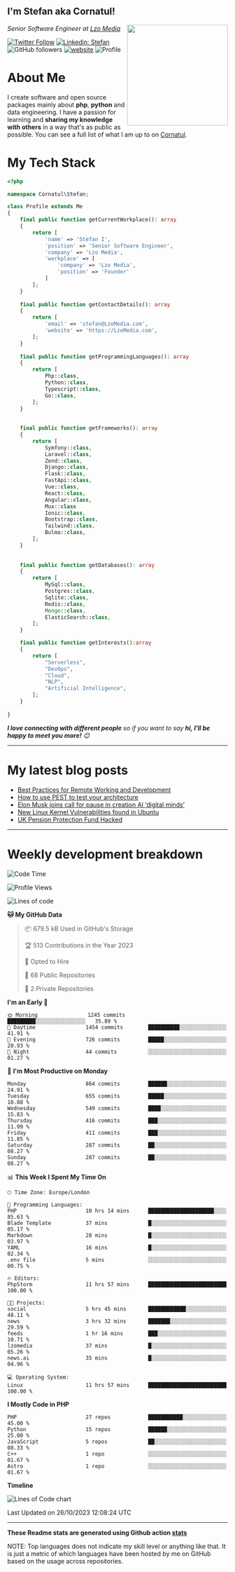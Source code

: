 <h2>I'm Stefan aka Cornatul! </h2>
<img align='right' src="https://i.giphy.com/media/YePKU8cVoIF3afvi8s/giphy.webp" width="230">
<p><em>Senior Software Engineer at <a href="https:/lzomedia.com/">Lzo Media
</a>
</em></p>

[![Twitter Follow](https://img.shields.io/twitter/follow/cornatul?label=Follow)](https://twitter.com/intent/follow?screen_name=cornatul)
[![Linkedin: Stefan](https://img.shields.io/badge/cornatul-blue?style=flat-square&logo=Linkedin&logoColor=white&link=https://www.linkedin.com/in/cornatul/)](https://www.linkedin.com/in/cornatul/)
![GitHub followers](https://img.shields.io/github/followers/cornatul?label=Follow&style=social)
[![website](https://img.shields.io/badge/Website-46a2f1.svg?&style=flat-square&logo=Google-Chrome&logoColor=white&link=https://cornatul.com/)](https://cornatul.com/)
![Profile](https://visitor-badge.glitch.me/badge?page_id=cornatul.cornatul)



# About Me
I create software and open source packages mainly about **php**, **python** and data engineering. 
I have a passion for learning and **sharing my knowledge with others** in a way that's as public as possible. 
You can see a full list of what I am up to on [Cornatul](https://lzomedia.com).


# My Tech Stack

```php
<?php

namespace Cornatul\Stefan;

class Profile extends Me
{
    final public function getCurrentWorkplace(): array
    {
        return [
            'name' => 'Stefan I',
            'position' => 'Senior Software Engineer',
            'company' => 'Lzo Media',
            'workplace' => [
                'company' => 'Lzo Media',
                'position' => 'Founder'         
            ]
        ];
    }
    
    final public function getContactDetails(): array
    {
        return [
            'email' => 'stefan@LzoMedia.com',
            'website' => 'https://LzoMedia.com',
        ];
    }
    
    final public function getProgrammingLanguages(): array
    {
        return [
            Php::class,
            Python::class,
            Typescript::class,
            Go::class,
        ];
    }
    
    
    final public function getFrameworks(): array
    {
        return [
            Symfony::class,
            Laravel::class,
            Zend::class,
            Django::class,
            Flask::class,
            FastApi::class,
            Vue::class,
            React::class,
            Angular::class,
            Mux::class
            Ionic::class,
            Bootstrap::class,
            Tailwind::class,
            Bulma::class,
        ];
    }
    
    
    final public function getDatabases(): array
    {
        return [
            MySql::class,
            Postgres::class,
            Sqlite::class,
            Redis::class,
            Mongo::class,
            ElasticSearch::class,
        ];
    }

    final public function getInterests():array
    {
        return [
            "Serverless",
            "DevOps",
            "Cloud",
            "NLP",
            "Artificial Intelligence",
        ];
    }
   
}
```
 <em><b>I love connecting with different people</b> so if you want to say <b>hi, I'll be happy to meet you more!</b> 😊</em>

---
# My latest blog posts
<!-- BLOG-POST-LIST:START -->
- [Best Practices for Remote Working and Development](https://lzomedia.com/best-practices-for-remote-working-and-development/)
- [How to use PEST to test your architecture](https://lzomedia.com/how-to-use-pest-to-test-your-architecture/)
- [Elon Musk joins call for pause in creation  AI ‘digital minds’](https://lzomedia.com/elon-musk-joins-call-for-pause-in-creation-ai-digital-minds/)
- [New Linux Kernel Vulnerabilities found in Ubuntu](https://lzomedia.com/linux-kernel-vulnerabilities-in-ubuntu/)
- [UK Pension Protection Fund Hacked](https://lzomedia.com/uk-pension-protection-fund-hacked/)
<!-- BLOG-POST-LIST:END -->

---
# Weekly development breakdown
<!--START_SECTION:waka-->
![Code Time](http://img.shields.io/badge/Code%20Time-296%20hrs%2016%20mins-blue)

![Profile Views](http://img.shields.io/badge/Profile%20Views-0-blue)

![Lines of code](https://img.shields.io/badge/From%20Hello%20World%20I%27ve%20Written-18.0%20million%20lines%20of%20code-blue)

**🐱 My GitHub Data** 

> 📦 679.5 kB Used in GitHub's Storage 
 > 
> 🏆 513 Contributions in the Year 2023
 > 
> 💼 Opted to Hire
 > 
> 📜 68 Public Repositories 
 > 
> 🔑 2 Private Repositories 
 > 
**I'm an Early 🐤** 

```text
🌞 Morning                1245 commits        █████████░░░░░░░░░░░░░░░░   35.89 % 
🌆 Daytime                1454 commits        ██████████░░░░░░░░░░░░░░░   41.91 % 
🌃 Evening                726 commits         █████░░░░░░░░░░░░░░░░░░░░   20.93 % 
🌙 Night                  44 commits          ░░░░░░░░░░░░░░░░░░░░░░░░░   01.27 % 
```
📅 **I'm Most Productive on Monday** 

```text
Monday                   864 commits         ██████░░░░░░░░░░░░░░░░░░░   24.91 % 
Tuesday                  655 commits         █████░░░░░░░░░░░░░░░░░░░░   18.88 % 
Wednesday                549 commits         ████░░░░░░░░░░░░░░░░░░░░░   15.83 % 
Thursday                 416 commits         ███░░░░░░░░░░░░░░░░░░░░░░   11.99 % 
Friday                   411 commits         ███░░░░░░░░░░░░░░░░░░░░░░   11.85 % 
Saturday                 287 commits         ██░░░░░░░░░░░░░░░░░░░░░░░   08.27 % 
Sunday                   287 commits         ██░░░░░░░░░░░░░░░░░░░░░░░   08.27 % 
```


📊 **This Week I Spent My Time On** 

```text
🕑︎ Time Zone: Europe/London

💬 Programming Languages: 
PHP                      10 hrs 14 mins      █████████████████████░░░░   85.63 % 
Blade Template           37 mins             █░░░░░░░░░░░░░░░░░░░░░░░░   05.17 % 
Markdown                 28 mins             █░░░░░░░░░░░░░░░░░░░░░░░░   03.97 % 
YAML                     16 mins             █░░░░░░░░░░░░░░░░░░░░░░░░   02.34 % 
.env file                5 mins              ░░░░░░░░░░░░░░░░░░░░░░░░░   00.75 % 

🔥 Editors: 
PhpStorm                 11 hrs 57 mins      █████████████████████████   100.00 % 

🐱‍💻 Projects: 
social                   5 hrs 45 mins       ████████████░░░░░░░░░░░░░   48.11 % 
news                     3 hrs 32 mins       ███████░░░░░░░░░░░░░░░░░░   29.59 % 
feeds                    1 hr 16 mins        ███░░░░░░░░░░░░░░░░░░░░░░   10.71 % 
lzomedia                 37 mins             █░░░░░░░░░░░░░░░░░░░░░░░░   05.26 % 
news.ai                  35 mins             █░░░░░░░░░░░░░░░░░░░░░░░░   04.96 % 

💻 Operating System: 
Linux                    11 hrs 57 mins      █████████████████████████   100.00 % 
```

**I Mostly Code in PHP** 

```text
PHP                      27 repos            ███████████░░░░░░░░░░░░░░   45.00 % 
Python                   15 repos            ██████░░░░░░░░░░░░░░░░░░░   25.00 % 
JavaScript               5 repos             ██░░░░░░░░░░░░░░░░░░░░░░░   08.33 % 
C++                      1 repo              ░░░░░░░░░░░░░░░░░░░░░░░░░   01.67 % 
Astro                    1 repo              ░░░░░░░░░░░░░░░░░░░░░░░░░   01.67 % 
```



**Timeline**

![Lines of Code chart](https://raw.githubusercontent.com/Cornatul/Cornatul/master/assets/bar_graph.png)


 Last Updated on 26/10/2023 12:08:24 UTC
<!--END_SECTION:waka-->


---


**These Readme stats are generated using Github action [stats](https://github.com/cornatul/stats)**

NOTE: Top languages does not indicate my skill level or anything like that. 
It is just a metric of which languages have been hosted by me on GitHub based on the usage across repositories. 
